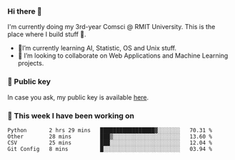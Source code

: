 ### Hi there 👋

I'm currently doing my 3rd-year Comsci @ RMIT University. This is the place where I build stuff 👀. 

- 🌱I’m currently learning AI, Statistic, OS and Unix stuff.
- 👯 I’m looking to collaborate on Web Applications and Machine Learning projects.

### 🔑 Public key

In case you ask, my public key is available [here](https://public.auspham.dev/).

### 📅 This week I have been working on
<!--START_SECTION:waka-->
```text
Python       2 hrs 29 mins   █████████████████▓░░░░░░░   70.31 % 
Other        28 mins         ███▒░░░░░░░░░░░░░░░░░░░░░   13.60 % 
CSV          25 mins         ███░░░░░░░░░░░░░░░░░░░░░░   12.04 % 
Git Config   8 mins          █░░░░░░░░░░░░░░░░░░░░░░░░   03.94 % 
```
<!--END_SECTION:waka-->

<!--
**rockmanvnx6/rockmanvnx6** is a ✨ _special_ ✨ repository because its `README.md` (this file) appears on your GitHub profile.

Here are some ideas to get you started:

- 🔭 I’m currently working on ...
- 🌱 I’m currently learning ...
- 👯 I’m looking to collaborate on ...
- 🤔 I’m looking for help with ...
- 💬 Ask me about ...
- 📫 How to reach me: ...
- 😄 Pronouns: ...
- ⚡ Fun fact: ...
-->
